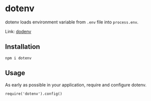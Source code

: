 # dotenv

dotenv loads environment variable from `.env` file into `process.env`.

Link: [dodenv](https://www.npmjs.com/package/dotenv)

## Installation

```
npm i dotenv
```

## Usage

As early as possible in your application, require and configure dotenv.

```
require('dotenv').config()
```
